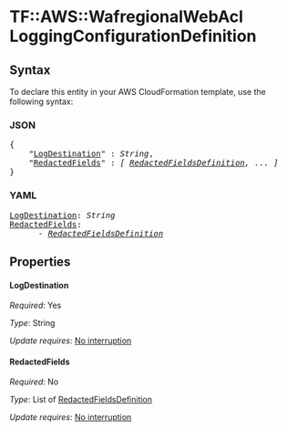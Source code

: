 # TF::AWS::WafregionalWebAcl LoggingConfigurationDefinition

## Syntax

To declare this entity in your AWS CloudFormation template, use the following syntax:

### JSON

<pre>
{
    "<a href="#logdestination" title="LogDestination">LogDestination</a>" : <i>String</i>,
    "<a href="#redactedfields" title="RedactedFields">RedactedFields</a>" : <i>[ <a href="redactedfieldsdefinition.md">RedactedFieldsDefinition</a>, ... ]</i>
}
</pre>

### YAML

<pre>
<a href="#logdestination" title="LogDestination">LogDestination</a>: <i>String</i>
<a href="#redactedfields" title="RedactedFields">RedactedFields</a>: <i>
      - <a href="redactedfieldsdefinition.md">RedactedFieldsDefinition</a></i>
</pre>

## Properties

#### LogDestination

_Required_: Yes

_Type_: String

_Update requires_: [No interruption](https://docs.aws.amazon.com/AWSCloudFormation/latest/UserGuide/using-cfn-updating-stacks-update-behaviors.html#update-no-interrupt)

#### RedactedFields

_Required_: No

_Type_: List of <a href="redactedfieldsdefinition.md">RedactedFieldsDefinition</a>

_Update requires_: [No interruption](https://docs.aws.amazon.com/AWSCloudFormation/latest/UserGuide/using-cfn-updating-stacks-update-behaviors.html#update-no-interrupt)

